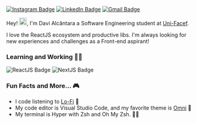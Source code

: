 [![Instagram Badge](https://img.shields.io/badge/Instagram-E4405F?style=for-the-badge&logo=instagram&logoColor=white)](https://www.instagram.com/davialcantara__/)
[![LinkedIn Badge](https://img.shields.io/badge/LinkedIn-0077B5?style=for-the-badge&logo=linkedin&logoColor=white)](https://www.linkedin.com/in/davi-alc%C3%A2ntara-35b5931a0/)
[![Gmail Badge](https://img.shields.io/badge/Gmail-D14836?style=for-the-badge&logo=gmail&logoColor=white)](mailto:dxvialcantara@gmail.com)

Hey! <img src="https://raw.githubusercontent.com/kaueMarques/kaueMarques/master/hi.gif" width="20px">, I'm Davi Alcântara a Software Engineering student at [Uni-Facef](https://www.unifacef.com.br/).

I love the ReactJS ecosystem and productive libs. I'm always looking for new experiences and challenges as a Front-end aspirant!

### Learning and Working 👨‍💻

![ReactJS Badge](https://img.shields.io/badge/React-000000?style=for-the-badge&logo=react&logoColor=white) ![NextJS Badge](https://img.shields.io/badge/next.js-000000?style=for-the-badge&logo=nextdotjs&logoColor=white)

### Fun Facts and More... 🎮

- I code listening to [Lo-Fi](https://youtu.be/5qap5aO4i9A) 🎵
- My code editor is Visual Studio Code, and my favorite theme is [Omni](https://github.com/getomni) 💅
- My terminal is Hyper with Zsh and Oh My Zsh. 👨‍💻
